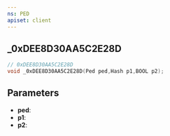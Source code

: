 ```yaml
---
ns: PED
apiset: client
---
```

## _0xDEE8D30AA5C2E28D

```c
// 0xDEE8D30AA5C2E28D
void _0xDEE8D30AA5C2E28D(Ped ped,Hash p1,BOOL p2);
```


## Parameters
* **ped**:
* **p1**:
* **p2**: